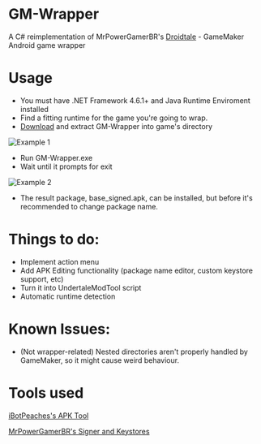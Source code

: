 
# GM-Wrapper

A C# reimplementation of MrPowerGamerBR's [Droidtale](https://github.com/MrPowerGamerBR/Droidtale/) - GameMaker Android game wrapper

# Usage

- You must have .NET Framework 4.6.1+ and Java Runtime Enviroment installed
- Find a fitting runtime for the game you're going to wrap.
- [Download](https://github.com/toarch7/GM-Wrapper/releases) and extract GM-Wrapper into game's directory

![Example 1](https://i.imgur.com/ltF6HWG.png)

- Run GM-Wrapper.exe 
- Wait until it prompts for exit

![Example 2](https://i.imgur.com/CsmxFth.png)

- The result package, base_signed.apk, can be installed, but before it's recommended to change package name.

# Things to do:

- Implement action menu
- Add APK Editing functionality (package name editor, custom keystore support, etc)
- Turn it into UndertaleModTool script
- Automatic runtime detection

# Known Issues:

- (Not wrapper-related) Nested directories aren't properly handled by GameMaker, so it might cause weird behaviour.

# Tools used
[iBotPeaches's APK Tool](https://github.com/iBotPeaches/Apktool)

[MrPowerGamerBR's Signer and Keystores](https://github.com/MrPowerGamerBR/Droidtale)

